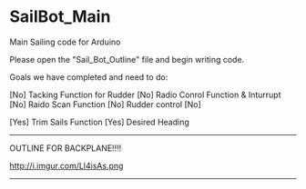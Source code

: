 SailBot_Main
============

Main Sailing code for Arduino


Please open the "Sail_Bot_Outline" file and begin writing code.

Goals we have completed and need to do:

[No]  Tacking Function for Rudder
[No]  Radio Conrol Function & Inturrupt
[No]  Raido Scan Function
[No]  Rudder control
[No]  

[Yes] Trim Sails Function
[Yes] Desired Heading


_________________________________________________________________
OUTLINE FOR BACKPLANE!!!!

http://i.imgur.com/Ll4isAs.png
_________________________________________________________________

